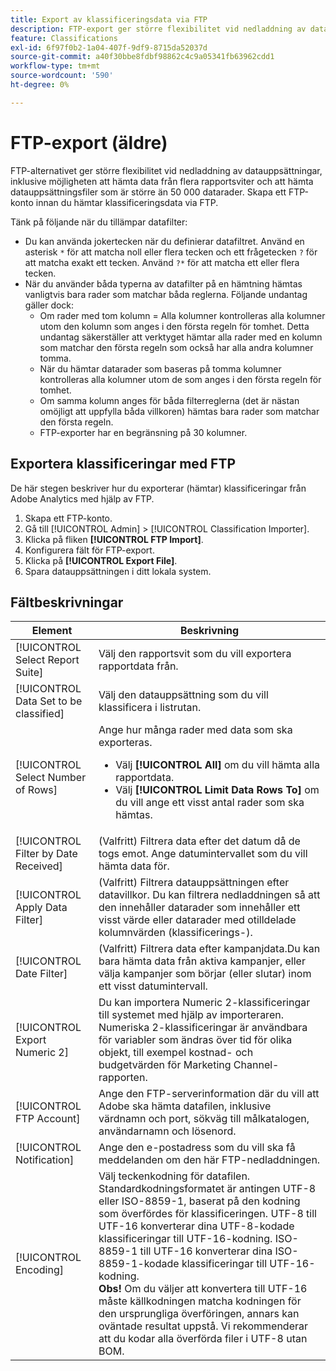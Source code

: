 ```yaml
---
title: Export av klassificeringsdata via FTP
description: FTP-export ger större flexibilitet vid nedladdning av datauppsättningar, inklusive nedladdning av data från flera rapportsviter och nedladdning av datauppsättningsfiler som är större än 50 000 datarader
feature: Classifications
exl-id: 6f97f0b2-1a04-407f-9df9-8715da52037d
source-git-commit: a40f30bbe8fdbf98862c4c9a05341fb63962cdd1
workflow-type: tm+mt
source-wordcount: '590'
ht-degree: 0%

---
```


# FTP-export (äldre)

FTP-alternativet ger större flexibilitet vid nedladdning av datauppsättningar, inklusive möjligheten att hämta data från flera rapportsviter och att hämta datauppsättningsfiler som är större än 50 000 datarader. Skapa ett FTP-konto innan du hämtar klassificeringsdata via FTP.

Tänk på följande när du tillämpar datafilter:

* Du kan använda jokertecken när du definierar datafiltret. Använd en asterisk `*` för att matcha noll eller flera tecken och ett frågetecken `?` för att matcha exakt ett tecken. Använd `?*` för att matcha ett eller flera tecken.
* När du använder båda typerna av datafilter på en hämtning hämtas vanligtvis bara rader som matchar båda reglerna. Följande undantag gäller dock:
   * Om rader med tom kolumn = Alla kolumner kontrolleras alla kolumner utom den kolumn som anges i den första regeln för tomhet. Detta undantag säkerställer att verktyget hämtar alla rader med en kolumn som matchar den första regeln som också har alla andra kolumner tomma.
   * När du hämtar datarader som baseras på tomma kolumner kontrolleras alla kolumner utom de som anges i den första regeln för tomhet.
   * Om samma kolumn anges för båda filterreglerna (det är nästan omöjligt att uppfylla båda villkoren) hämtas bara rader som matchar den första regeln.
   * FTP-exporter har en begränsning på 30 kolumner.

## Exportera klassificeringar med FTP

De här stegen beskriver hur du exporterar (hämtar) klassificeringar från Adobe Analytics med hjälp av FTP.

1. Skapa ett FTP-konto.
1. Gå till [!UICONTROL Admin] > [!UICONTROL Classification Importer].
1. Klicka på fliken **[!UICONTROL FTP Import]**.
1. Konfigurera fält för FTP-export.
1. Klicka på **[!UICONTROL Export File]**.
1. Spara datauppsättningen i ditt lokala system.

## Fältbeskrivningar

| Element | Beskrivning |
| --- | --- |
| [!UICONTROL Select Report Suite] | Välj den rapportsvit som du vill exportera rapportdata från. |
| [!UICONTROL Data Set to be classified] | Välj den datauppsättning som du vill klassificera i listrutan. |
| [!UICONTROL Select Number of Rows] | Ange hur många rader med data som ska exporteras.<ul><li>Välj **[!UICONTROL All]** om du vill hämta alla rapportdata.</li><li>Välj **[!UICONTROL Limit Data Rows To]** om du vill ange ett visst antal rader som ska hämtas.</li></ul> |
| [!UICONTROL Filter by Date Received] | (Valfritt) Filtrera data efter det datum då de togs emot. Ange datumintervallet som du vill hämta data för. |
| [!UICONTROL Apply Data Filter] | (Valfritt) Filtrera datauppsättningen efter datavillkor. Du kan filtrera nedladdningen så att den innehåller datarader som innehåller ett visst värde eller datarader med otilldelade kolumnvärden (klassificerings-). |
| [!UICONTROL Date Filter] | (Valfritt) Filtrera data efter kampanjdata.Du kan bara hämta data från aktiva kampanjer, eller välja kampanjer som börjar (eller slutar) inom ett visst datumintervall. |
| [!UICONTROL Export Numeric 2] | Du kan importera Numeric 2-klassificeringar till systemet med hjälp av importeraren. Numeriska 2-klassificeringar är användbara för variabler som ändras över tid för olika objekt, till exempel kostnad- och budgetvärden för Marketing Channel-rapporten. |
| [!UICONTROL FTP Account] | Ange den FTP-serverinformation där du vill att Adobe ska hämta datafilen, inklusive värdnamn och port, sökväg till målkatalogen, användarnamn och lösenord. |
| [!UICONTROL Notification] | Ange den e-postadress som du vill ska få meddelanden om den här FTP-nedladdningen. |
| [!UICONTROL Encoding] | Välj teckenkodning för datafilen. Standardkodningsformatet är antingen UTF-8 eller ISO-8859-1, baserat på den kodning som överfördes för klassificeringen. UTF-8 till UTF-16 konverterar dina UTF-8-kodade klassificeringar till UTF-16-kodning. ISO-8859-1 till UTF-16 konverterar dina ISO-8859-1-kodade klassificeringar till UTF-16-kodning.<br>**Obs!** Om du väljer att konvertera till UTF-16 måste källkodningen matcha kodningen för den ursprungliga överföringen, annars kan oväntade resultat uppstå. Vi rekommenderar att du kodar alla överförda filer i UTF-8 utan BOM. |
